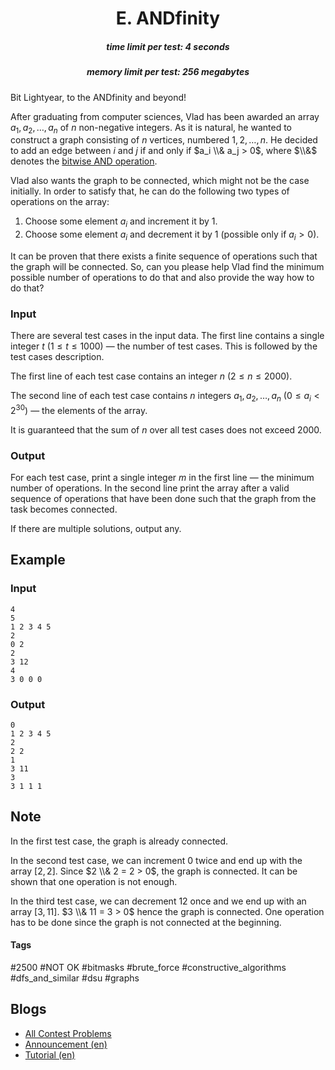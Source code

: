<h1 style='text-align: center;'> E. ANDfinity</h1>

<h5 style='text-align: center;'>time limit per test: 4 seconds</h5>
<h5 style='text-align: center;'>memory limit per test: 256 megabytes</h5>

Bit Lightyear, to the ANDfinity and beyond!

After graduating from computer sciences, Vlad has been awarded an array $a_1,a_2,\ldots,a_n$ of $n$ non-negative integers. As it is natural, he wanted to construct a graph consisting of $n$ vertices, numbered $1, 2,\ldots, n$. He decided to add an edge between $i$ and $j$ if and only if $a_i \\& a_j > 0$, where $\\&$ denotes the [bitwise AND operation](https://en.wikipedia.org/wiki/Bitwise_operation#AND).

Vlad also wants the graph to be connected, which might not be the case initially. In order to satisfy that, he can do the following two types of operations on the array:

1. Choose some element $a_i$ and increment it by $1$.
2. Choose some element $a_i$ and decrement it by $1$ (possible only if $a_i > 0$).

It can be proven that there exists a finite sequence of operations such that the graph will be connected. So, can you please help Vlad find the minimum possible number of operations to do that and also provide the way how to do that?

### Input

There are several test cases in the input data. The first line contains a single integer $t$ ($1 \leq t \leq 1000$) — the number of test cases. This is followed by the test cases description.

The first line of each test case contains an integer $n$ ($2\leq n \leq 2000$). 

The second line of each test case contains $n$ integers $a_1, a_2, \ldots, a_n$ ($0\leq a_i < 2^{30}$) — the elements of the array.

It is guaranteed that the sum of $n$ over all test cases does not exceed $2000$.

### Output

For each test case, print a single integer $m$ in the first line — the minimum number of operations. In the second line print the array after a valid sequence of operations that have been done such that the graph from the task becomes connected. 

If there are multiple solutions, output any.

## Example

### Input


```text
4
5
1 2 3 4 5
2
0 2
2
3 12
4
3 0 0 0
```
### Output


```text
0
1 2 3 4 5
2
2 2
1
3 11
3
3 1 1 1
```
## Note

In the first test case, the graph is already connected.

In the second test case, we can increment $0$ twice and end up with the array $[2,2]$. Since $2 \\& 2 = 2 > 0$, the graph is connected. It can be shown that one operation is not enough.

In the third test case, we can decrement $12$ once and we end up with an array $[3,11]$. $3 \\& 11 = 3 > 0$ hence the graph is connected. One operation has to be done since the graph is not connected at the beginning.



#### Tags 

#2500 #NOT OK #bitmasks #brute_force #constructive_algorithms #dfs_and_similar #dsu #graphs 

## Blogs
- [All Contest Problems](../Codeforces_Round_798_(Div._2).md)
- [Announcement (en)](../blogs/Announcement_(en).md)
- [Tutorial (en)](../blogs/Tutorial_(en).md)
